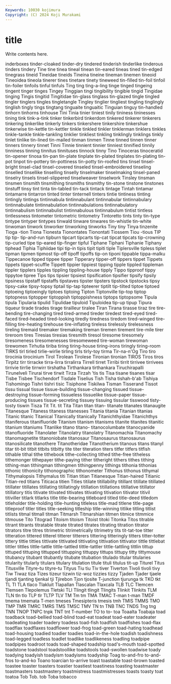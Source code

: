 ```yaml
---
Keywords: 10030 kojimura
Copyright: (C) 2024 Koji Murakami
---
```


# title

Write contents here.



inderboxes
tinder-cloaked tinder-dry tindered tinderish tinderlike tinderous tinders tindery Tine tine
tinea tineal tinean tin-eared tineas tined tin-edged tinegrass tineid Tineidae
tineids Tineina tineine tineman tinemen tineoid Tineoidea tineola tinerer tines
tinetare tinety tineweed tin-filled tin-foil tinfoil tin-foiler tinfoils tinful tinfuls
Ting ting ting-a-ling tinge tinged tingeing tingent tinger tinges Tingey
Tinggian tingi tingibility tingible tingid Tingidae tinging Tingis tingitid Tingitidae
tin-glass tinglass tin-glazed tingle tingled tingler tinglers tingles tingletangle Tingley
tinglier tingliest tingling tinglingly tinglish tingly tings tingtang tinguaite tinguaitic
Tinguian tinguy tin-handled tinhorn tinhorns tinhouse Tini Tinia tinier tiniest
tinily tininess tininesses tining tink tink-a-tink tinker tinkerbird tinkerdom tinkered
tinkerer tinkerers tinkering tinkerlike tinkerly tinkers tinkershere tinkershire tinkershue tinkerwise
tin-kettle tin-kettler tinkle tinkled tinkler tinklerman tinklers tinkles tinkle-tankle tinkle-tankling
tinklier tinkliest tinkling tinklingly tinklings tinkly tinlet tinlike tin-lined tin-mailed
tinman tinmen Tinne tinned tinnen tinner tinners tinnery tinnet Tinni
Tinnie tinnient tinnier tinniest tinnified tinnily tinniness tinning tinnitus tinnituses
tinnock tinny Tino Tinoceras tinoceratid tin-opener tinosa tin-pan tin-plate tinplate
tin-plated tinplates tin-plating tin-pot tinpot tin-pottery tin-pottiness tin-potty tin-roofed tins
tinsel tinsel-bright tinsel-clad tinsel-covered tinseled tinsel-embroidered tinseling tinselled tinsellike tinselling
tinselly tinselmaker tinselmaking tinsel-paned tinselry tinsels tinsel-slippered tinselweaver tinselwork Tinsley
tinsman tinsmen tinsmith tinsmithing tinsmiths tinsmithy tin-stone tinstone tinstones tinstuff
tinsy tint tinta tin-tabled tin-tack tintack tintage Tintah tintamar tintamarre
tintarron tinted tinter tinternell tinters tintie tintiness tinting tintingly tintings
tintinnabula tintinnabulant tintinnabular tintinnabulary tintinnabulate tintinnabulation tintinnabulations tintinnabulatory tintinnabulism tintinnabulist
tintinnabulous tintinnabulum tintist tintless tintlessness tintometer tintometric tintometry Tintoretto tints
tinty tin-type tintype tintyper tintypes tinwald tinware tinwares tin-whistle tin-white
tinwoman tinwork tinworker tinworking tinworks Tiny tiny Tinya tinzenite Tioga
-tion Tiona Tionesta Tionontates Tionontati Tiossem Tiou -tious TIP tip
tip- tip-and-run tipburn tipcart tipcarts tip-cat tipcat tipcats tip-crowning tip-curled
tipe tip-eared tip-finger tipful Tiphane Tiphani Tiphanie Tiphany tiphead Tiphia
Tiphiidae tipi tip-in tipis tipit tipiti tiple Tiplersville tipless tiplet
tipman tipmen tipmost tip-off tipoff tipoffs tip-on tiponi tippable tippa-malku
Tippecanoe tipped tippee tipper Tipperary tipper-off tippers tippet Tippets tippets
tippet-scuffle Tippett tippier tippiest tipping tipple tippled tippleman tippler tipplers
tipples tippling tippling-house tipply Tippo tipproof tippy tippytoe tipree Tips
tips tipsier tipsiest tipsification tipsifier tipsify tipsily tipsiness tipstaff tipstaffs
tipstaves tipster tipsters tipstock tipstocks tipsy tipsy-cake tipsy-topsy tiptail tip-tap
tipteerer tiptilt tip-tilted tiptoe tiptoed tiptoeing tiptoeingly tiptoes tiptoing Tipton
Tiptonville tip-top tiptop tiptopness tiptopper tiptoppish tiptoppishness tiptops tiptopsome Tipula
tipula Tipularia tipulid Tipulidae tipuloid Tipuloidea tip-up tipup Tipura tiqueur
tirade tirades tirage tirailleur tiralee Tiran Tirana tirasse tiraz tire
tire-bending tire-changing tired tired-armed tireder tiredest tired-eyed tired-faced tired-headed tired-looking
tiredly tiredness tiredom tired-winged tire-filling tire-heating tirehouse tire-inflating tireless tirelessly
tirelessness tireling tiremaid tiremaker tiremaking tireman tiremen tirement tire-mile tirer
tireroom tires Tiresias tiresias tiresmith tiresol tiresome tiresomely tiresomeness tiresomenesses
tiresomeweed tire-woman tirewoman tirewomen Tirhutia tiriba tiring tiring-house tiring-irons tiringly
tiring-room TIRKS tirl tirled tirlie-wirlie tirling tirls tirly-toy tirma Tir-na-n'Og
Tiro tiro tirocinia tirocinium Tirol Tirolean Tirolese Tironian tironian TIROS
Tiros tiros Tirpitz tirr tirracke tirra-lirra tirralirra Tirrell tirret Tirribi
tirrit tirrivee tirrivees tirrivie tirrlie tirrwirr tirshatha Tirthankara tirthankara Tiruchirapalli
Tirunelveli Tirurai tirve tirwit Tirza Tirzah 'tis tis Tisa tisane
tisanes tisar Tisbe Tisbee Tischendorf Tisdale Tiselius Tish Tisha tishah-b'ab
Tishiya Tishomingo Tishri tishri tisic Tisiphone Tiskilwa Tisman Tisserand Tissot
tissu tissual tissue tissue-building tissue-changing tissued tissue-destroying tissue-forming tissueless tissuelike
tissue-paper tissue-producing tissues tissue-secreting tissuey tissuing tissular tisswood tisty-tosty tiswin
Tisza Tit Tit. tit Tita Titan titan titan- titanate titanates
titanaugite Titanesque Titaness titaness titanesses Titania titania Titanian titanias Titanic
titanic Titanical Titanically titanically Titanichthyidae Titanichthys titaniferous titanifluoride Titanism titanism
titanisms titanite titanites titanitic titanium titaniums Titanlike titano titano- titanocolumbate
titanocyanide titanofluoride Titanolater Titanolatry titanolatry Titanomachia Titanomachy titanomagnetite titanoniobate titanosaur
Titanosaurus titanosaurus titanosilicate titanothere Titanotheridae Titanotherium titanous titans titanyl titar
tit-bit titbit titbits titbitty tite titer titeration titers titfer titfers
titfish tithable tithal tithe tithebook tithe-collecting tithed tithe-free titheless tithemonger
tithepayer tithe-paying tither titheright tithers tithes tithing tithing-man tithingman tithingmen
tithingpenny tithings tithonia tithonias tithonic tithonicity tithonographic tithonometer Tithonus tithonus
tithymal Tithymalopsis Tithymalus titi Titian titian Titianesque Titian-haired Titianic Titian-red
titians Titicaca titien Tities titilate titillability titillant titillate titillated titillater
titillates titillating titillatingly titillation titillations titillative titillator titillatory titis titivate
titivated titivates titivating titivation titivator titivil titiviller titlark titlarks title
title-bearing titleboard titled title-deed titledom titleholder title-holding title-hunting titleless title-mad
titlene title-page titleproof titler titles title-seeking titleship title-winning titlike titling
titlist titlists titmal titmall titman Titmarsh Titmarshian titmen titmice titmmice
titmouse Tito Titograd Titoism titoism Titoist titoki Titonka Titos titrable
titrant titrants titratable titrate titrated titrates titrating titration titrator titrators
titre titres titrimetric titrimetrically titrimetry tits tit-tat-toe titter titteration tittered
titterel titterer titterers tittering titteringly titters titter-totter tittery tittie titties
tittivate tittivated tittivating tittivation tittivator tittle tittlebat tittler tittles tittle-tattle
tittle-tattled tittle-tattler tittle-tattling tittlin tittup tittuped tittuping tittupped tittupping tittuppy
tittups tittupy titty tittymouse titubancy titubant titubantly titubate titubation titulado
titular titularies titularity titularly titulars titulary titulation titule tituli titulus
tit-up Titurel Titus Titusville Tityre-tu tityre-tu Tityus Tiu tiu Tiv
tiver Tiverton Tivoli tivoli tivy Tiw Tiwaz tiza Tizes tizeur
tizwin tiz-woz tizzies tizzy Tjaden Tjader tjaele tjandi tjanting tjenkal
tji Tjirebon Tjon tjosite T-junction tjurunga tk TKO tkt TL
Tl TLA tlaco Tlakluit Tlapallan Tlascalan Tlaxcala TLB TLC Tlemcen
Tlemsen Tlepolemus Tletski TLI Tlingit tlingit Tlingits Tlinkit Tlinkits TLM
TLN tln tlo TLP tlr TLTP TLV TM Tm tm
TMA TMAC T-man t-man TMDF tmema tmemata T-men tmeses Tmesipteris
tmesis tmh TMIS TMMS TMO TMP TMR TMRC TMRS TMS
TMSC TMV TN tn TNB TNC TNDS Tng tng TNN
TNOP TNPC tnpk TNT tnt T-number TO to to- toa
Toaalta Toabaja toad toadback toad-bellied toad-blind toad-eat toadeat toad-eater toadeater
toadeating toader toadery toadess toad-fish toadfish toadfishes toad-flax toadflax toadflaxes
toadflower toad-frog toad-green toad-hating toadhead toad-housing toadied toadier toadies toad-in-the-hole
toadish toadishness toad-legged toadless toadlet toadlike toadlikeness toadling toadpipe toadpipes
toadroot toads toad-shaped toadship toad's-mouth toad-spotted toadstone toadstool toadstoollike toadstools
toad-swollen toadwise toady toadying toadyish toadyism toadyisms toadyship Toag to-and-fro
to-and-fros to-and-ko Toano toarcian to-arrive toast toastable toast-brown toasted toastee
toaster toasters toastier toastiest toastiness toasting toastmaster toastmasters toastmastery toastmistress
toastmistresses toasts toasty toat toatoa Tob Tob. tob Toba tobacco
